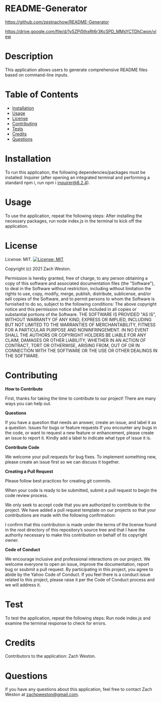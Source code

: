
# README-Generator
https://github.com/zestnachow/README-Generator

https://drive.google.com/file/d/1y5ZPj5thxRt6r3KcSPD_MMsYCTDhCwon/view
# Description
This application allows users to generate comprehensive README files based on command-line inputs.
# Table of Contents
* [Installation](#installation)
* [Usage](#usage)
* [License](#license)
* [Contributing](#contributing)
* [Tests](#test)
* [Credits](#credits)
* [Questions](#questions)
# Installation
To run this application, the following dependencies/packages must be installed: Inquirer (after opening an integrated terminal and performing a standard npm i, run npm i inquirer@8.2.4).
# Usage
To use the application, repeat the following steps: After installing the necessary packages, run node index.js in the terminal to kick off the application.
# License
License: MIT.
[![License: MIT](https://img.shields.io/badge/License-MIT-yellow.svg)](https://opensource.org/licenses/MIT)

Copyright (c) 2021 Zach Weston.

Permission is hereby granted, free of charge, to any person obtaining a copy of this software and associated documentation files (the "Software"), to deal in the Software without restriction, including without limitation the rights to use, copy, modify, merge, publish, distribute, sublicense, and/or sell copies of the Software, and to permit persons to whom the Software is furnished to do so, subject to the following conditions: The above copyright notice and this permission notice shall be included in all copies or substantial portions of the Software. THE SOFTWARE IS PROVIDED "AS IS", WITHOUT WARRANTY OF ANY KIND, EXPRESS OR IMPLIED, INCLUDING BUT NOT LIMITED TO THE WARRANTIES OF MERCHANTABILITY, FITNESS FOR A PARTICULAR PURPOSE AND NONINFRINGEMENT. IN NO EVENT SHALL THE AUTHORS OR COPYRIGHT HOLDERS BE LIABLE FOR ANY CLAIM, DAMAGES OR OTHER LIABILITY, WHETHER IN AN ACTION OF CONTRACT, TORT OR OTHERWISE, ARISING FROM, OUT OF OR IN CONNECTION WITH THE SOFTWARE OR THE USE OR OTHER DEALINGS IN THE SOFTWARE.
# Contributing

**How to Contribute**

First, thanks for taking the time to contribute to our project! There are many ways you can help out.

**Questions**

If you have a question that needs an answer, create an issue, and label it as a question.
Issues for bugs or feature requests
If you encounter any bugs in the code, or want to request a new feature or enhancement, please create an issue to report it. Kindly add a label to indicate what type of issue it is.

**Contribute Code**

We welcome your pull requests for bug fixes. To implement something new, please create an issue first so we can discuss it together.

**Creating a Pull Request**

Please follow best practices for creating git commits.

When your code is ready to be submitted, submit a pull request to begin the code review process.

We only seek to accept code that you are authorized to contribute to the project. We have added a pull request template on our projects so that your contributions are made with the following confirmation:

I confirm that this contribution is made under the terms of the license found in the root directory of this repository’s source tree and that I have the authority necessary to make this contribution on behalf of its copyright owner.

**Code of Conduct**

We encourage inclusive and professional interactions on our project. We welcome everyone to open an issue, improve the documentation, report bug or ssubmit a pull request. By participating in this project, you agree to abide by the Yahoo Code of Conduct. If you feel there is a conduct issue related to this project, please raise it per the Code of Conduct process and we will address it.
# Test
To test the application, repeat the following steps: Run node index.js and examine the terminal response to check for errors.
# Credits
Contributors to the application: Zach Weston.
# Questions
If you have any questions about this application, feel free to contact Zach Weston at zachpweston@gmail.com.
